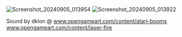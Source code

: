 ![Screenshot_20240905_013954](https://github.com/user-attachments/assets/401f3a2d-b48f-44d0-a0fa-b79f38e330ea)
![Screenshot_20240905_013922](https://github.com/user-attachments/assets/c1bad047-0ba9-4c66-9f51-e8361b81ecbc)


Sound by dklon @ www.opengameart.com/content/atari-booms
                 www.opengameart.com/content/laser-fire

